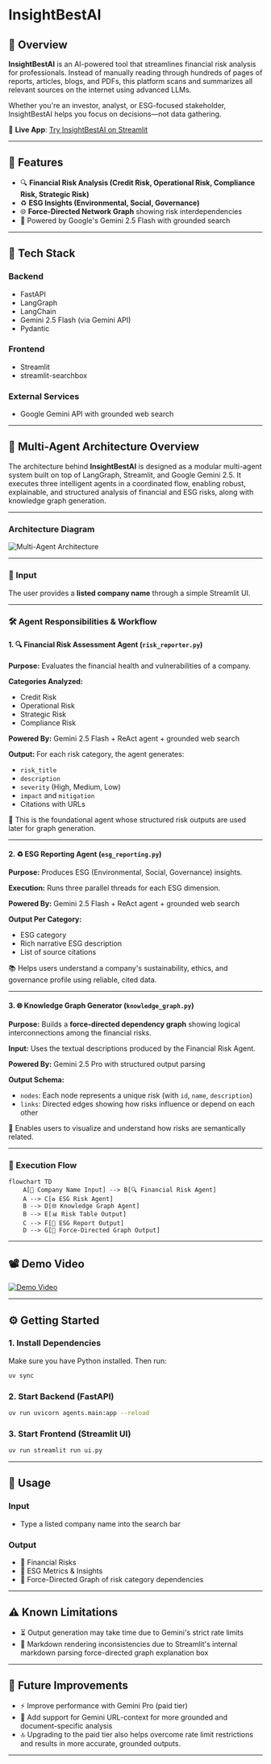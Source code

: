 # InsightBestAI

## 📌 Overview

**InsightBestAI** is an AI-powered tool that streamlines financial risk analysis for professionals. Instead of manually reading through hundreds of pages of reports, articles, blogs, and PDFs, this platform scans and summarizes all relevant sources on the internet using advanced LLMs.

Whether you're an investor, analyst, or ESG-focused stakeholder, InsightBestAI helps you focus on decisions—not data gathering.

🔗 **Live App**: [Try InsightBestAI on Streamlit](https://financial-risk-assessment-reporting-prthm2910.streamlit.app/)

---

## 🚀 Features

* 🔍 **Financial Risk Analysis (Credit Risk, Operational Risk, Compliance Risk, Strategic Risk)**
* ♻️ **ESG Insights (Environmental, Social, Governance)**
* 🌐 **Force-Directed Network Graph** showing risk interdependencies
* 🧠 Powered by Google's Gemini 2.5 Flash with grounded search

---

## 🧱 Tech Stack

### Backend

* FastAPI
* LangGraph
* LangChain
* Gemini 2.5 Flash (via Gemini API)
* Pydantic

### Frontend

* Streamlit
* streamlit-searchbox

### External Services

* Google Gemini API with grounded web search

---

## 🧠 Multi-Agent Architecture Overview

The architecture behind **InsightBestAI** is designed as a modular multi-agent system built on top of LangGraph, Streamlit, and Google Gemini 2.5. It executes three intelligent agents in a coordinated flow, enabling robust, explainable, and structured analysis of financial and ESG risks, along with knowledge graph generation.

---
### Architecture Diagram

![Multi-Agent Architecture](assets/workflow_graph.png)

---

### 🎯 Input

The user provides a **listed company name** through a simple Streamlit UI.

---

### 🛠️ Agent Responsibilities & Workflow

#### 1. 🔍 Financial Risk Assessment Agent (`risk_reporter.py`)

**Purpose:** Evaluates the financial health and vulnerabilities of a company.

**Categories Analyzed:**

- Credit Risk
- Operational Risk
- Strategic Risk
- Compliance Risk

**Powered By:** Gemini 2.5 Flash + ReAct agent + grounded web search

**Output:** For each risk category, the agent generates:

- `risk_title`
- `description`
- `severity` (High, Medium, Low)
- `impact` and `mitigation`
- Citations with URLs

🧩 This is the foundational agent whose structured risk outputs are used later for graph generation.

---

#### 2. ♻️ ESG Reporting Agent (`esg_reporting.py`)

**Purpose:** Produces ESG (Environmental, Social, Governance) insights.

**Execution:** Runs three parallel threads for each ESG dimension.

**Powered By:** Gemini 2.5 Flash + ReAct agent + grounded web search

**Output Per Category:**

- ESG category
- Rich narrative ESG description
- List of source citations

📚 Helps users understand a company's sustainability, ethics, and governance profile using reliable, cited data.

---

#### 3. 🌐 Knowledge Graph Generator (`knowledge_graph.py`)

**Purpose:** Builds a **force-directed dependency graph** showing logical interconnections among the financial risks.

**Input:** Uses the textual descriptions produced by the Financial Risk Agent.

**Powered By:** Gemini 2.5 Pro with structured output parsing

**Output Schema:**

- `nodes`: Each node represents a unique risk (with `id`, `name`, `description`)
- `links`: Directed edges showing how risks influence or depend on each other

🔗 Enables users to visualize and understand how risks are semantically related.

---

### 🔄 Execution Flow

```mermaid
flowchart TD
    A[🏢 Company Name Input] --> B[🔍 Financial Risk Agent]
    A --> C[♻️ ESG Risk Agent]
    B --> D[🌐 Knowledge Graph Agent]
    B --> E[📊 Risk Table Output]
    C --> F[📘 ESG Report Output]
    D --> G[📡 Force-Directed Graph Output]
```
---

## 📽️ Demo Video

[![Demo Video](https://i9.ytimg.com/vi_webp/zUURQq8JK6s/mqdefault.webp?v=6888a5ea&sqp=CKzMosQG&rs=AOn4CLBzEWnngEtIqkxepsgTdvXIj_0-BQ)](https://youtu.be/zUURQq8JK6s)


---

## ⚙️ Getting Started

### 1. Install Dependencies

Make sure you have Python installed. Then run:

```bash
uv sync  
```

### 2. Start Backend (FastAPI)

```bash
uv run uvicorn agents.main:app --reload
```

### 3. Start Frontend (Streamlit UI)

```bash
uv run streamlit run ui.py
```

---

## 🔧 Usage

### Input

* Type a listed company name into the search bar

### Output

* 🔹 Financial Risks
* 🔹 ESG Metrics & Insights
* 🔹 Force-Directed Graph of risk category dependencies

---

## ⚠️ Known Limitations

* ⏳ Output generation may take time due to Gemini's strict rate limits
* 🧾 Markdown rendering inconsistencies due to  Streamlit's internal markdown parsing force-directed graph explanation box

---

## 🧭 Future Improvements

* ⚡ Improve performance with Gemini Pro (paid tier)
* 🔗 Add support for Gemini URL-context for more grounded and document-specific analysis  
* 🔝 Upgrading to the paid tier also helps overcome rate limit restrictions and results in more accurate, grounded outputs.

---
